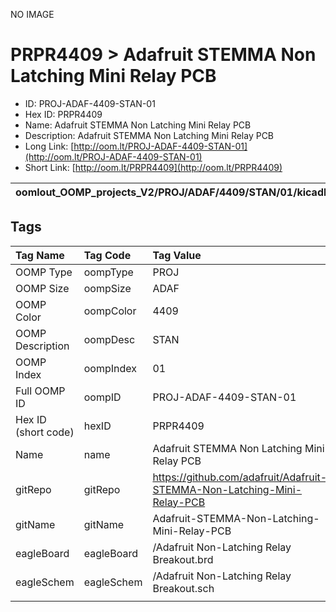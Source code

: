 


  
NO IMAGE  
# PRPR4409 > Adafruit STEMMA Non Latching Mini Relay PCB

- ID: PROJ-ADAF-4409-STAN-01
- Hex ID: PRPR4409
- Name: Adafruit STEMMA Non Latching Mini Relay PCB
- Description: Adafruit STEMMA Non Latching Mini Relay PCB
- Long Link: [http://oom.lt/PROJ-ADAF-4409-STAN-01](http://oom.lt/PROJ-ADAF-4409-STAN-01)
- Short Link: [http://oom.lt/PRPR4409](http://oom.lt/PRPR4409)
  

|oomlout_OOMP_projects_V2/PROJ/ADAF/4409/STAN/01/kicadPcb3dFront.png|oomlout_OOMP_projects_V2/PROJ/ADAF/4409/STAN/01/kicadPcb3dBack.png|oomlout_OOMP_projects_V2/PROJ/ADAF/4409/STAN/01/kicadPcb3d.png||
| :---: | :---: | :---: | :---: |

## Tags
  

|Tag Name|Tag Code|Tag Value|
| :--- | :--- | :--- |
|OOMP Type|oompType|PROJ|
|OOMP Size|oompSize|ADAF|
|OOMP Color|oompColor|4409|
|OOMP Description|oompDesc|STAN|
|OOMP Index|oompIndex|01|
|Full OOMP ID|oompID|PROJ-ADAF-4409-STAN-01|
|Hex ID (short code)|hexID|PRPR4409|
|Name|name|Adafruit STEMMA Non Latching Mini Relay PCB|
|gitRepo|gitRepo|https://github.com/adafruit/Adafruit-STEMMA-Non-Latching-Mini-Relay-PCB|
|gitName|gitName|Adafruit-STEMMA-Non-Latching-Mini-Relay-PCB|
|eagleBoard|eagleBoard|/Adafruit Non-Latching Relay Breakout.brd|
|eagleSchem|eagleSchem|/Adafruit Non-Latching Relay Breakout.sch|
||||
